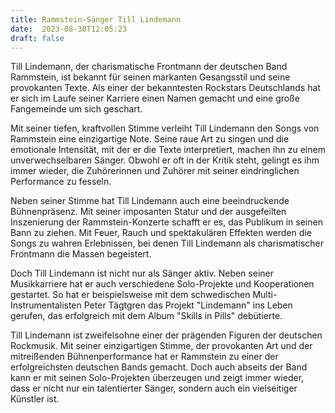 ```yaml
---
title: Rammstein-Sänger Till Lindemann
date:  2023-08-30T12:05:23
draft: false
---
```


Till Lindemann, der charismatische Frontmann der deutschen Band Rammstein, ist bekannt für seinen markanten Gesangsstil und seine provokanten Texte. Als einer der bekanntesten Rockstars Deutschlands hat er sich im Laufe seiner Karriere einen Namen gemacht und eine große Fangemeinde um sich geschart.

Mit seiner tiefen, kraftvollen Stimme verleiht Till Lindemann den Songs von Rammstein eine einzigartige Note. Seine raue Art zu singen und die emotionale Intensität, mit der er die Texte interpretiert, machen ihn zu einem unverwechselbaren Sänger. Obwohl er oft in der Kritik steht, gelingt es ihm immer wieder, die Zuhörerinnen und Zuhörer mit seiner eindringlichen Performance zu fesseln.

Neben seiner Stimme hat Till Lindemann auch eine beeindruckende Bühnenpräsenz. Mit seiner imposanten Statur und der ausgefeilten Inszenierung der Rammstein-Konzerte schafft er es, das Publikum in seinen Bann zu ziehen. Mit Feuer, Rauch und spektakulären Effekten werden die Songs zu wahren Erlebnissen, bei denen Till Lindemann als charismatischer Frontmann die Massen begeistert.

Doch Till Lindemann ist nicht nur als Sänger aktiv. Neben seiner Musikkarriere hat er auch verschiedene Solo-Projekte und Kooperationen gestartet. So hat er beispielsweise mit dem schwedischen Multi-Instrumentalisten Peter Tägtgren das Projekt "Lindemann" ins Leben gerufen, das erfolgreich mit dem Album "Skills in Pills" debütierte.

Till Lindemann ist zweifelsohne einer der prägenden Figuren der deutschen Rockmusik. Mit seiner einzigartigen Stimme, der provokanten Art und der mitreißenden Bühnenperformance hat er Rammstein zu einer der erfolgreichsten deutschen Bands gemacht. Doch auch abseits der Band kann er mit seinen Solo-Projekten überzeugen und zeigt immer wieder, dass er nicht nur ein talentierter Sänger, sondern auch ein vielseitiger Künstler ist.